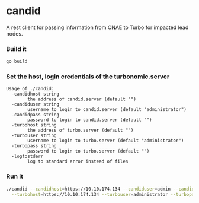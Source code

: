 # candid
A rest client for passing information from CNAE to Turbo for impacted lead nodes.

### Build it
```bash
go build
```

### Set the host, login credentials of the turbonomic.server
```terminal
Usage of ./candid:
  -candidhost string
    	the address of candid.server (default "")
  -candiduser string
    	username to login to candid.server (default "administrator")
  -candidpass string
    	password to login to candid.server (default "")
  -turbohost string
    	the address of turbo.server (default "")
  -turbouser string
    	username to login to turbo.server (default "administrator")
  -turbopass string
    	password to login to turbo.server (default "")
  -logtostderr
    	log to standard error instead of files

```

### Run it
```bash
./candid --candidhost=https://10.10.174.134 --candiduser=admin --candidpasspass=password \
  --turbohost=https://10.10.174.134 --turbouser=administrator --turbopassword=password
```

